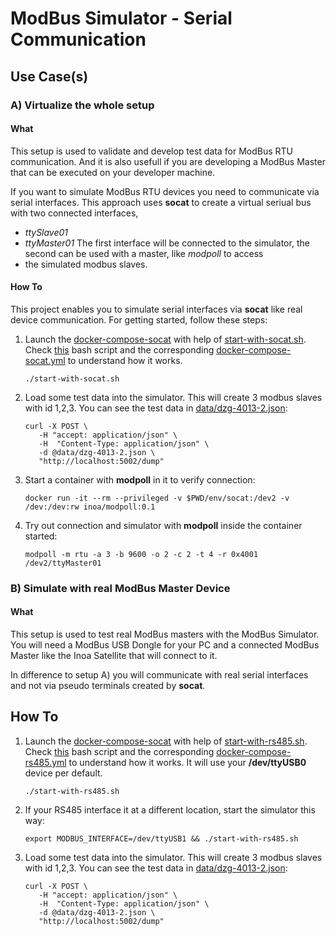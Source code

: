 # ModBus Simulator - Serial Communication

## Use Case(s)

### A) Virtualize the whole setup


#### What

This setup is used to validate and develop test data for ModBus RTU communication. And it is also usefull if you are
developing a ModBus Master that can be executed on your developer machine.

If you want to simulate ModBus RTU devices you need to communicate via serial interfaces.
This approach uses **socat** to create a virtual seriual bus with two connected interfaces, 
* *ttySlave01* 
* *ttyMaster01*
The first interface will be connected to the simulator, the second can be used with a master, like *modpoll* to access 
* the simulated modbus slaves.

#### How To

This project enables you to simulate serial interfaces via **socat** like real device communication.
For getting started, follow these steps:

1. Launch the [docker-compose-socat](../docker-compose-socat.yml) with help of [start-with-socat.sh](../start-with-socat.sh).
   Check [this](../start-with-socat.sh) bash script and the corresponding [docker-compose-socat.yml](../docker-compose-socat.yml) to understand how it works. 
   ```shell
   ./start-with-socat.sh
   ```
2. Load some test data into the simulator. This will create 3 modbus slaves with id 1,2,3. You can see the test data in [data/dzg-4013-2.json](../data/dzg-4013-2.json):
   ```shell
   curl -X POST \
      -H "accept: application/json" \
      -H  "Content-Type: application/json" \
      -d @data/dzg-4013-2.json \
      "http://localhost:5002/dump"
   ```
3. Start a container with **modpoll** in it to verify connection:
   ```shell
   docker run -it --rm --privileged -v $PWD/env/socat:/dev2 -v /dev:/dev:rw inoa/modpoll:0.1    
   ```
4. Try out connection and simulator with **modpoll** inside the container started:
   ```shell
   modpoll -m rtu -a 3 -b 9600 -o 2 -c 2 -t 4 -r 0x4001 /dev2/ttyMaster01
   ```

### B) Simulate with real ModBus Master Device

#### What

This setup is used to test real ModBus masters with the ModBus Simulator.
You will need a ModBus USB Dongle for your PC and a connected ModBus Master like the Inoa Satellite that will connect to it.

In difference to setup A) you will communicate with real serial interfaces and not via pseudo terminals created by **socat**.

## How To

1. Launch the [docker-compose-socat](../docker-compose-rs485.yml) with help of [start-with-rs485.sh](../start-with-rs485.sh).
   Check [this](../start-with-socat.sh) bash script and the corresponding [docker-compose-rs485.yml](../docker-compose-rs485.yml) to understand how it works. It will use your **/dev/ttyUSB0** device per default.
   ```shell
   ./start-with-rs485.sh
   ```
2. If your RS485 interface it at a different location, start the simulator this way:
   ```shell
   export MODBUS_INTERFACE=/dev/ttyUSB1 && ./start-with-rs485.sh
   ```
3. Load some test data into the simulator. This will create 3 modbus slaves with id 1,2,3. You can see the test data in [data/dzg-4013-2.json](../data/dzg-4013-2.json):
   ```shell
   curl -X POST \
      -H "accept: application/json" \
      -H  "Content-Type: application/json" \
      -d @data/dzg-4013-2.json \
      "http://localhost:5002/dump"
   ```

